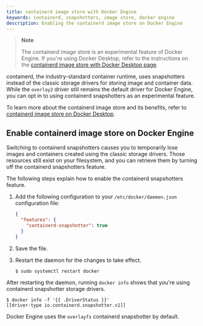 ```yaml
---
title: containerd image store with Docker Engine
keywords: containerd, snapshotters, image store, docker engine
description: Enabling the containerd image store on Docker Engine
---
```


> **Note**
>
> The containerd image store is an experimental feature of Docker Engine.
> If you're using Docker Desktop, refer to the instructions on the
> [containerd image store with Docker Desktop page](../desktop/containerd/_index.md).

containerd, the industry-standard container runtime, uses snapshotters instead
of the classic storage drivers for storing image and container data.
While the `overlay2` driver still remains the default driver for Docker Engine,
you can opt in to using containerd snapshotters as an experimental feature.

To learn more about the containerd image store and its benefits, refer to
[containerd image store on Docker Desktop](../desktop/containerd/_index.md).

## Enable containerd image store on Docker Engine

Switching to containerd snapshotters causes you to temporarily lose images and
containers created using the classic storage drivers.
Those resources still exist on your filesystem, and you can retrieve them by
turning off the containerd snapshotters feature.

The following steps explain how to enable the containerd snapshotters feature.

1. Add the following configuration to your `/etc/docker/daemon.json`
   configuration file:

   ```json
   {
     "features": {
       "containerd-snapshotter": true
     }
   }
   ```

2. Save the file.
3. Restart the daemon for the changes to take effect.

   ```console
   $ sudo systemctl restart docker
   ```

After restarting the daemon, running `docker info` shows that you're using
containerd snapshotter storage drivers.


```console
$ docker info -f '{{ .DriverStatus }}'
[[driver-type io.containerd.snapshotter.v1]]
```


Docker Engine uses the `overlayfs` containerd snapshotter by default.
